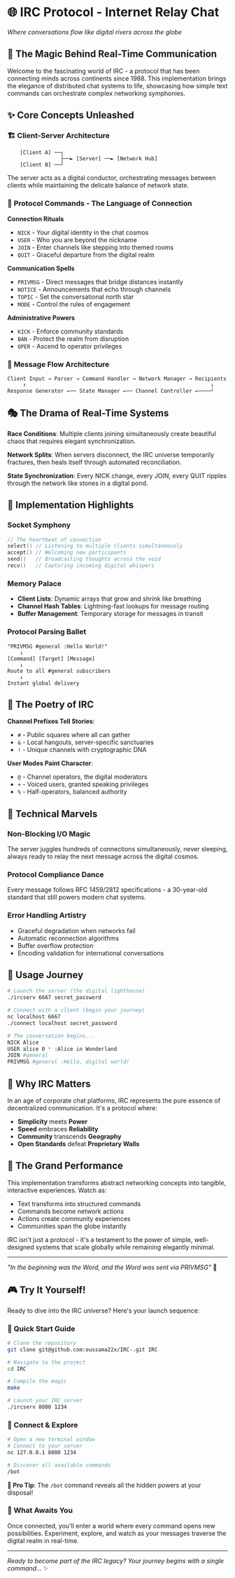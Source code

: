 # 🌐 IRC Protocol - Internet Relay Chat 

*Where conversations flow like digital rivers across the globe* 

## 🚀 The Magic Behind Real-Time Communication

Welcome to the fascinating world of IRC - a protocol that has been connecting minds across continents since 1988. This implementation brings the elegance of distributed chat systems to life, showcasing how simple text commands can orchestrate complex networking symphonies.

## ✨ Core Concepts Unleashed

### 🏗️ **Client-Server Architecture**
```
    [Client A] ──┐
                 ├──► [Server] ──► [Network Hub]
    [Client B] ──┘
```
The server acts as a digital conductor, orchestrating messages between clients while maintaining the delicate balance of network state.

### 📡 **Protocol Commands - The Language of Connection**

**Connection Rituals**
- `NICK` - Your digital identity in the chat cosmos
- `USER` - Who you are beyond the nickname
- `JOIN` - Enter channels like stepping into themed rooms
- `QUIT` - Graceful departure from the digital realm

**Communication Spells**
- `PRIVMSG` - Direct messages that bridge distances instantly
- `NOTICE` - Announcements that echo through channels
- `TOPIC` - Set the conversational north star
- `MODE` - Control the rules of engagement

**Administrative Powers**
- `KICK` - Enforce community standards
- `BAN` - Protect the realm from disruption
- `OPER` - Ascend to operator privileges

### 🌊 **Message Flow Architecture**

```
Client Input → Parser → Command Handler → Network Manager → Recipients
     ↑                                                           ↓
Response Generator ←── State Manager ←── Channel Controller ←────┘
```

## 🎭 **The Drama of Real-Time Systems**

**Race Conditions**: Multiple clients joining simultaneously create beautiful chaos that requires elegant synchronization.

**Network Splits**: When servers disconnect, the IRC universe temporarily fractures, then heals itself through automated reconciliation.

**State Synchronization**: Every NICK change, every JOIN, every QUIT ripples through the network like stones in a digital pond.

## 🎨 **Implementation Highlights**

### **Socket Symphony**
```c
// The heartbeat of connection
select() // Listening to multiple clients simultaneously
accept() // Welcoming new participants
send()   // Broadcasting thoughts across the void
recv()   // Capturing incoming digital whispers
```

### **Memory Palace**
- **Client Lists**: Dynamic arrays that grow and shrink like breathing
- **Channel Hash Tables**: Lightning-fast lookups for message routing
- **Buffer Management**: Temporary storage for messages in transit

### **Protocol Parsing Ballet**
```
"PRIVMSG #general :Hello World!" 
    ↓
[Command] [Target] [Message]
    ↓
Route to all #general subscribers
    ↓
Instant global delivery
```

## 🌟 **The Poetry of IRC**

**Channel Prefixes Tell Stories**:
- `#` - Public squares where all can gather
- `&` - Local hangouts, server-specific sanctuaries
- `!` - Unique channels with cryptographic DNA

**User Modes Paint Character**:
- `@` - Channel operators, the digital moderators
- `+` - Voiced users, granted speaking privileges
- `%` - Half-operators, balanced authority

## 🔬 **Technical Marvels**

### **Non-Blocking I/O Magic**
The server juggles hundreds of connections simultaneously, never sleeping, always ready to relay the next message across the digital cosmos.

### **Protocol Compliance Dance**
Every message follows RFC 1459/2812 specifications - a 30-year-old standard that still powers modern chat systems.

### **Error Handling Artistry**
- Graceful degradation when networks fail
- Automatic reconnection algorithms
- Buffer overflow protection
- Encoding validation for international conversations

## 🚀 **Usage Journey**

```bash
# Launch the server (the digital lighthouse)
./ircserv 6667 secret_password

# Connect with a client (begin your journey)
nc localhost 6667
./connect localhost secret_password

# The conversation begins...
NICK Alice
USER alice 0 * :Alice in Wonderland
JOIN #general
PRIVMSG #general :Hello, digital world!
```

## 🌈 **Why IRC Matters**

In an age of corporate chat platforms, IRC represents the pure essence of decentralized communication. It's a protocol where:

- **Simplicity** meets **Power**
- **Speed** embraces **Reliability**  
- **Community** transcends **Geography**
- **Open Standards** defeat **Proprietary Walls**

## 🎪 **The Grand Performance**

This implementation transforms abstract networking concepts into tangible, interactive experiences. Watch as:

- Text transforms into structured commands
- Commands become network actions
- Actions create community experiences
- Communities span the globe instantly

IRC isn't just a protocol - it's a testament to the power of simple, well-designed systems that scale globally while remaining elegantly minimal.

---

*"In the beginning was the Word, and the Word was sent via PRIVMSG"* 🌟

## 🎮 **Try It Yourself!**

Ready to dive into the IRC universe? Here's your launch sequence:

### **🚀 Quick Start Guide**

```bash
# Clone the repository
git clone git@github.com:oussama22x/IRC-.git IRC

# Navigate to the project
cd IRC

# Compile the magic
make

# Launch your IRC server
./ircserv 8080 1234
```

### **🔌 Connect & Explore**

```bash
# Open a new terminal window
# Connect to your server
nc 127.0.0.1 8080 1234

# Discover all available commands
/bot
```

**🤖 Pro Tip**: The `/bot` command reveals all the hidden powers at your disposal!

### **🌟 What Awaits You**

Once connected, you'll enter a world where every command opens new possibilities. Experiment, explore, and watch as your messages traverse the digital realm in real-time.

---

*Ready to become part of the IRC legacy? Your journey begins with a single command...* ✨
